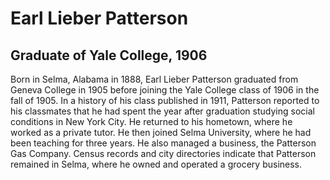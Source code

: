 # Earl Lieber Patterson
## Graduate of Yale College, 1906
Born in Selma, Alabama in 1888, Earl Lieber Patterson graduated from Geneva College in 1905 before joining the Yale College class of 1906 in the fall of 1905. In a history of his class published in 1911, Patterson reported to his classmates that he had spent the year after graduation studying social conditions in New York City. He returned to his hometown, where he worked as a private tutor. He then joined Selma University, where he had been teaching for three years. He also managed a business, the Patterson Gas Company. Census records and city directories indicate that Patterson remained in Selma, where he owned and operated a grocery business.
